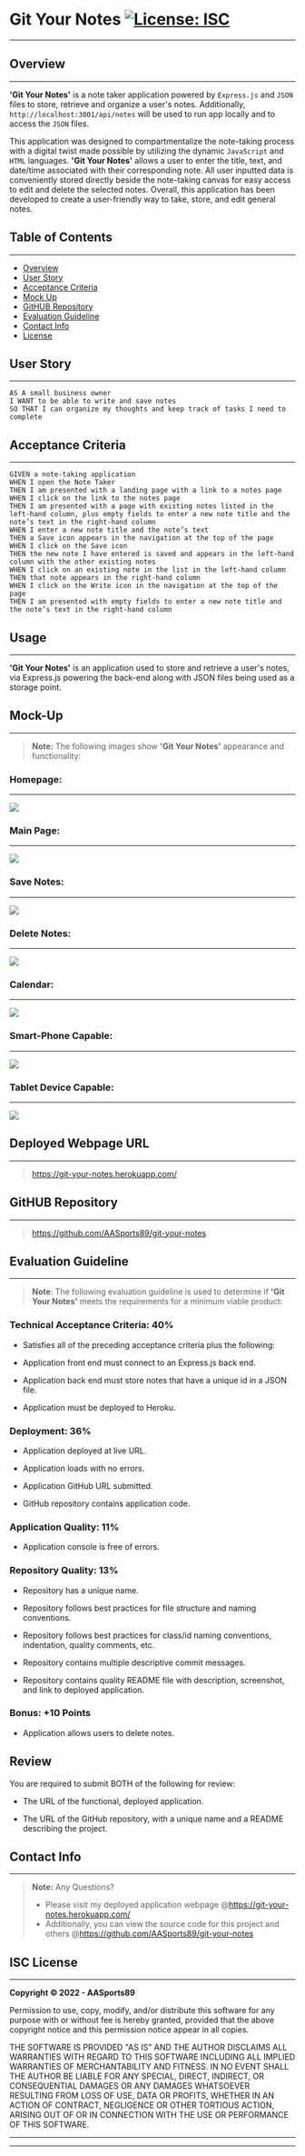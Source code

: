 
# **Git Your Notes** [![License: ISC](https://img.shields.io/badge/License-ISC-blue.svg)](#isc-license)
---
  
## Overview
---
  **'Git Your Notes'** is a note taker application powered by ```Express.js``` and ```JSON``` files to store, retrieve and organize a user's notes. Additionally, ```http://localhost:3001/api/notes``` will be used to run app locally and to access the ```JSON``` files.

  This application was designed to compartmentalize the note-taking process with a digital twist made possible by utilizing the dynamic ```JavaScript``` and  ```HTML``` languages. **'Git Your Notes'** allows a user to enter the title, text, and date/time associated with their corresponding note. All user inputted data is conveniently stored directly beside the note-taking canvas for easy access to edit and delete the selected notes. Overall, this application has been developed to create a user-friendly way to take, store, and edit general notes.


## Table of Contents
---

  * [Overview](#overview)
  * [User Story](#user-story)
  * [Acceptance Criteria](#acceptance-criteria)
  * [Mock Up](#mock-up)
  * [GitHUB Repository](#github-repository)
  * [Evaluation Guideline](#evaluation-guideline)
  * [Contact Info](#contact-info)
  * [License](#isc-license)
  
## User Story
---
```
AS A small business owner
I WANT to be able to write and save notes
SO THAT I can organize my thoughts and keep track of tasks I need to complete
```

## Acceptance Criteria
---
```
GIVEN a note-taking application
WHEN I open the Note Taker
THEN I am presented with a landing page with a link to a notes page
WHEN I click on the link to the notes page
THEN I am presented with a page with existing notes listed in the left-hand column, plus empty fields to enter a new note title and the note’s text in the right-hand column
WHEN I enter a new note title and the note’s text
THEN a Save icon appears in the navigation at the top of the page
WHEN I click on the Save icon
THEN the new note I have entered is saved and appears in the left-hand column with the other existing notes
WHEN I click on an existing note in the list in the left-hand column
THEN that note appears in the right-hand column
WHEN I click on the Write icon in the navigation at the top of the page
THEN I am presented with empty fields to enter a new note title and the note’s text in the right-hand column
```
## Usage
---
**'Git Your Notes'** is an application used to store and retrieve a user's notes, via Express.js powering the back-end along with JSON files being used as a storage point.

## Mock-Up
---
> **Note:** The following images show **'Git Your Notes'** appearance and functionality:

### **Homepage:**
---
<img src="./public/assets/images/home.png">

### **Main Page:**
---
<img src="./public/assets/images/main.png">

### **Save Notes:**
---
<img src="./public/assets/images/save.png">

### **Delete Notes:**
---
<img src="./public/assets/images/delete.png">

### **Calendar:**
---
<img src="./public/assets/images/cal.png">

### **Smart-Phone Capable:**
---
<img src="./public/assets/images/mb.png">

### **Tablet Device Capable:**
---
<img src="./public/assets/images/td.png">
 
## Deployed Webpage URL
---
> https://git-your-notes.herokuapp.com/

## GitHUB Repository
---
> https://github.com/AASports89/git-your-notes

## Evaluation Guideline
---
> **Note**: The following evaluation guideline is used to determine if **'Git Your Notes'** meets the requirements for a minimum viable product:


### Technical Acceptance Criteria: 40%

* Satisfies all of the preceding acceptance criteria plus the following:

* Application front end must connect to an Express.js back end.

* Application back end must store notes that have a unique id in a JSON file.

* Application must be deployed to Heroku.


### Deployment: 36%

* Application deployed at live URL.

* Application loads with no errors.

* Application GitHub URL submitted.

* GitHub repository contains application code.


### Application Quality: 11%

* Application console is free of errors.


### Repository Quality: 13%

* Repository has a unique name.

* Repository follows best practices for file structure and naming conventions.

* Repository follows best practices for class/id naming conventions, indentation, quality comments, etc.

* Repository contains multiple descriptive commit messages.

* Repository contains quality README file with description, screenshot, and link to deployed application.


### Bonus: +10 Points

* Application allows users to delete notes.


## Review

You are required to submit BOTH of the following for review:

* The URL of the functional, deployed application.

* The URL of the GitHub repository, with a unique name and a README describing the project.

## Contact Info
---
> **Note:** Any Questions? 
> * Please visit my deployed application webpage  @https://git-your-notes.herokuapp.com/
> * Additionally, you can view the source code for this project and others @https://github.com/AASports89/git-your-notes

## **ISC License**
---
**Copyright © 2022 - AASports89**

Permission to use, copy, modify, and/or distribute this software for any purpose with or without fee is hereby granted, provided that the above copyright notice and this permission notice appear in all copies.

THE SOFTWARE IS PROVIDED "AS IS" AND THE AUTHOR DISCLAIMS ALL WARRANTIES WITH REGARD TO THIS SOFTWARE INCLUDING ALL IMPLIED WARRANTIES OF MERCHANTABILITY AND FITNESS. IN NO EVENT SHALL THE AUTHOR BE LIABLE FOR ANY SPECIAL, DIRECT, INDIRECT, OR CONSEQUENTIAL DAMAGES OR ANY DAMAGES WHATSOEVER RESULTING FROM LOSS OF USE, DATA OR PROFITS, WHETHER IN AN ACTION OF CONTRACT, NEGLIGENCE OR OTHER TORTIOUS ACTION, ARISING OUT OF OR IN CONNECTION WITH THE USE OR PERFORMANCE OF THIS SOFTWARE.

---
---
